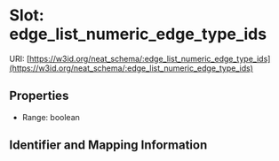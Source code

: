 # Slot: edge_list_numeric_edge_type_ids

URI: [https://w3id.org/neat_schema/:edge_list_numeric_edge_type_ids](https://w3id.org/neat_schema/:edge_list_numeric_edge_type_ids)



<!-- no inheritance hierarchy -->


## Properties

 * Range: boolean



## Identifier and Mapping Information





